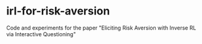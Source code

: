 # irl-for-risk-aversion
 Code and experiments for the paper "Eliciting Risk Aversion with Inverse RL via Interactive Questioning"

